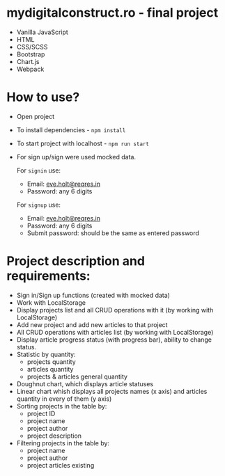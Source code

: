 # mydigitalconstruct.ro - final project

- Vanilla JavaScript
- HTML
- CSS/SCSS
- Bootstrap
- Chart.js
- Webpack

# How to use?

- Open project
- To install dependencies - ``npm install``
- To start project with localhost - ``npm run start``

- For sign up/sign were used mocked data.

  For ``signin`` use:
  - Email: eve.holt@reqres.in
  - Password: any 6 digits
 
  For ``signup`` use:
  - Email: eve.holt@reqres.in
  - Password: any 6 digits
  - Submit password: should be the same as entered password

# Project description and requirements:
  - Sign in/Sign up functions (created with mocked data)
  - Work with LocalStorage
  - Display projects list and all CRUD operations with it (by working with LocalStorage)
  - Add new project and add new articles to that project
  - All CRUD operations with articles list (by working with LocalStorage)
  - Display article progress status (with progress bar), ability to change status.
  - Statistic by quantity:
    - projects quantity
    - articles quantity
    - projects & articles general quantity
  - Doughnut chart, which displays article statuses
  - Linear chart whish displays all projects names (x axis) and articles quantity in every of them (y axis)
  - Sorting projects in the table by:
    - project ID
    - project name
    - project author
    - project description
  - Filtering projects in the table by:
    - project name
    - project author
    - project articles existing

